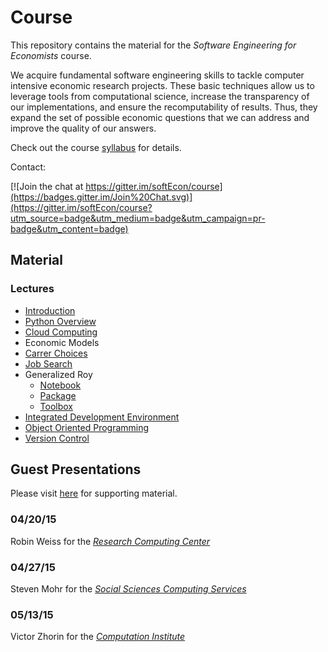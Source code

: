 # Course

This repository contains the material for the *Software Engineering for Economists* course. 

We acquire fundamental software engineering skills to tackle computer intensive economic research projects. These basic techniques allow us to leverage tools from computational science, increase the transparency of our implementations, and ensure the recomputability of results. Thus, they expand the set of possible economic questions
that we can address and improve the quality of our answers.

Check out the course [syllabus](https://github.com/softEcon/course/blob/master/syllabus.pdf) for details.

Contact:

[![Join the chat at https://gitter.im/softEcon/course](https://badges.gitter.im/Join%20Chat.svg)](https://gitter.im/softEcon/course?utm_source=badge&utm_medium=badge&utm_campaign=pr-badge&utm_content=badge)

## Material

### Lectures
* [Introduction](http://nbviewer.ipython.org/github/softEcon/course/blob/master/lectures/class_introduction/lecture.ipynb)
* [Python Overview](http://nbviewer.ipython.org/github/softEcon/course/blob/master/lectures/python_overview/lecture.ipynb)
* [Cloud Computing](http://nbviewer.ipython.org/github/softEcon/course/blob/master/lectures/cloud_computing/lecture.ipynb)
* Economic Models
 * [Carrer Choices](http://nbviewer.ipython.org/github/softEcon/course/blob/master/lectures/economic_models/career_choices/lecture.ipynb)
 * [Job Search](http://nbviewer.ipython.org/github/softEcon/course/blob/master/lectures/economic_models/job_search/lecture.ipynb)
 * Generalized Roy
   * [Notebook](http://nbviewer.ipython.org/github/softEcon/course/blob/master/lectures/economic_models/generalized_roy/notebook/lecture.ipynb) 
    * [Package](http://nbviewer.ipython.org/github/softEcon/course/blob/master/lectures/economic_models/generalized_roy/package/lecture.ipynb)
    * [Toolbox](https://github.com/grmtoolbox)
* [Integrated Development Environment](http://nbviewer.ipython.org/github/softEcon/course/blob/master/lectures/integrated_development_environment/lecture.ipynb) 
* [Object Oriented Programming](http://nbviewer.ipython.org/github/softEcon/course/blob/master/lectures/object_oriented_programming/lecture.ipynb) 
* [Version Control](http://nbviewer.ipython.org/github/softEcon/course/blob/master/lectures/version_control/lecture.ipynb) 

## Guest Presentations

Please visit [here](https://github.com/softEcon/course/tree/master/resource_centers) for supporting material.

### 04/20/15 

Robin Weiss for the [*Research Computing Center*](https://rcc.uchicago.edu/)

### 04/27/15 

Steven Mohr for the [*Social Sciences Computing Services*](https://sscs.uchicago.edu/)

### 05/13/15

Victor Zhorin for the [*Computation Institute*](https://www.ci.uchicago.edu/)

